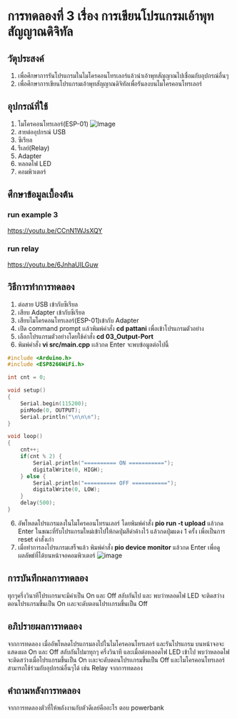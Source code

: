 # การทดลองที่ 3 เรื่อง การเขียนโปรแกรมเอ้าพุทสัญญาณดิจิทัล

## วัตุประสงค์
1. เพื่อศึกษาการรันโปรแกรมในไมโครคอนโทรเลอร์แล้วนำเอ้าพุทสัญญาณไปเชื่อมกับอุปกรณ์อื่นๆ
2. เพื่อศึกษาการเขียนโปรแกรมเอ้าพุทสัญญาณดิจิทัลเพื่อรันลงบนไมโครคอนโทรเลอร์

## อุปกรณ์ที่ใช้
1. ไมโครคอนโทรเลอร์(ESP-01)
![Image](https://ae01.alicdn.com/kf/HTB1QMy2J9zqK1RjSZFpq6ykSXXac/ESP8266-ESP-01-ESP01-Serial-WIFI-3-3V-5V-Serial.jpg)
2. สายต่ออุปกรณ์ USB 
3. ซีเรียล
4. รีเลย์(Relay)
5. Adapter
6. หลอดไฟ LED
7. คอมพิวเตอร์

## ศึกษาข้อมูลเบื้องต้น
### run example 3
 https://youtu.be/CCnN1WJsXQY
### run relay 
 https://youtu.be/6JnhaUILGuw
 
## วิธีการทำการทดลอง
1. ต่อสาย USB เข้ากับซีเรียล 
2. เสียบ Adapter เข้ากับซีเรียล
3. เสียบไมโครคอนโทรเลอร์(ESP-01)เข้ากับ Adapter
4. เปิด command prompt เเล้วพิมพ์คำสั่ง **cd pattani** เพื่อเข้าโปรแกรมตัวอย่าง
5. เลือกโปรแกรมตัวอย่างโดยใช้คำสั่ง **cd 03_Output-Port**
6. พิมพ์คำสั่ง **vi src/main.cpp** เเล้วกด Enter จะพบข้อมูลต่อไปนี้
```c
#include <Arduino.h>
#include <ESP8266WiFi.h>

int cnt = 0;

void setup()
{
	Serial.begin(115200);
	pinMode(0, OUTPUT);
	Serial.println("\n\n\n");
}

void loop()
{
	cnt++;
	if(cnt % 2) {
		Serial.println("========== ON ===========");
		digitalWrite(0, HIGH);
	} else {
		Serial.println("========== OFF ===========");
		digitalWrite(0, LOW);
	}
	delay(500);
}

```
6. อัพโหลดโปรแกรมลงในไมโครคอนโทรนเลอร์ โดยพิมพ์คำสั่ง **pio run -t upload** แล้วกด Enter ในขณะที่รับโปรแกรมใหม่เข้าไปให้กดปุ่มสีดำค้างไว้ แล้วกดปุ่มแดง 1 ครั้ง เพื่อเป็นการ reset คำสั่งเก่า
7. เมื่อทำการลงโปรแกรมเสร็จแล้ว พิมพ์คำสั่ง **pio device monitor** แล้วกด Enter เพื่อดูผลลัพธ์ที่ได้บนหน้าจอคอมพิวเตอร์
![image](https://user-images.githubusercontent.com/80879589/112300608-9d492b80-8ccb-11eb-9ebd-9bbb0a4577d3.png)

## การบันทึกผลการทดลอง
ทุกๆครึ่งวินาทีโปรเเกรมจะมีค่าเป็น On และ Off สลับกันไป และ พบว่าหลอดไฟ LED จะติดสว่างตอนโปรแกรมขึ้นเป็น On เเละจะดับตอนโปรเเกรมขึ้นเป็น Off
 
## อภิปรายผลการทดลอง
จากการทดลอง เมื่ออัพโหลดโปรแกรมลงไปในไมโครคอนโทรเลอร์ และรันโปรแกรม บนหน้าจอจะแสดงผล On และ Off สลับกันไปมาทุกๆ ครึ่งวินาที และเมื่อต่อหลอดไฟ LED เข้าไป 
พบว่าหลอดไฟจะติดสว่างเมื่อโปรแกรมขึ้นเป็น On เเละจะดับตอนโปรเเกรมขึ้นเป็น Off และไมโครคอนโทรเลอร์สามารถใช้ร่วมกับอุปกรณ์อื่นๆได้ เช่น Relay จากการทดลอง

## คำถามหลังการทดลอง
จากการทดลองตัวที่ให้พลังงานกับตัวดีเลย์คืออะไร
ตอบ powerbank

































